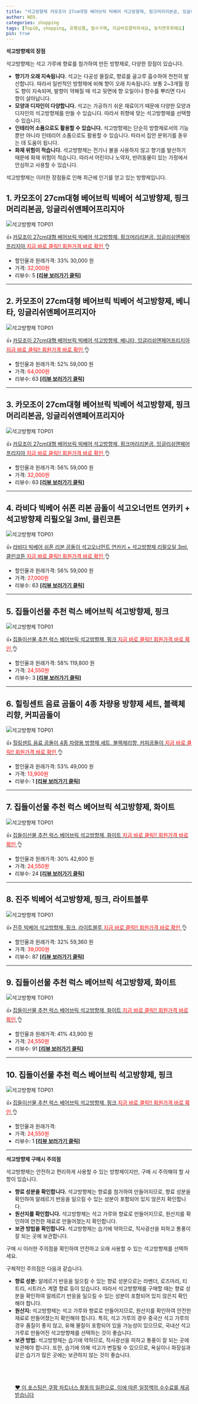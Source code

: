 ```yaml
---
title: "석고방향제 카모조이 27cm대형 베어브릭 빅베어 석고방향제, 핑크머리리본곰, 잉글리쉬앤페어프리지아 추천 제품 비교 최저 가격 비교 장점 구매가이드"
author: NEO.
categories: shopping
tags: [Top10, shopping, 유행상품, 필수구매, 지금바로클릭하세요, 놓치면후회해요]
pin: true
---
```

**석고방향제의 장점**

석고방향제는 석고 가루에 향료를 첨가하여 만든 방향제로, 다양한 장점이 있습니다.

* **향기가 오래 지속됩니다.** 석고는 다공성 물질로, 향료를 골고루 흡수하여 천천히 발산합니다. 따라서 일반적인 방향제에 비해 향이 오래 지속됩니다. 보통 2~3개월 정도 향이 지속되며, 발향이 약해질 때 석고 뒷면에 향 오일이나 향수를 뿌리면 다시 향이 살아납니다.
* **모양과 디자인이 다양합니다.** 석고는 가공하기 쉬운 재료이기 때문에 다양한 모양과 디자인의 석고방향제를 만들 수 있습니다. 따라서 취향에 맞는 석고방향제를 선택할 수 있습니다.
* **인테리어 소품으로도 활용할 수 있습니다.** 석고방향제는 단순히 방향제로서의 기능뿐만 아니라 인테리어 소품으로도 활용할 수 있습니다. 따라서 집안 분위기를 돋우는 데 도움이 됩니다.
* **화재 위험이 적습니다.** 석고방향제는 전기나 불을 사용하지 않고 향기를 발산하기 때문에 화재 위험이 적습니다. 따라서 어린이나 노약자, 반려동물이 있는 가정에서 안심하고 사용할 수 있습니다.

석고방향제는 이러한 장점들로 인해 최근에 인기를 얻고 있는 방향제입니다.

   

## 1. 카모조이 27cm대형 베어브릭 빅베어 석고방향제, 핑크머리리본곰, 잉글리쉬앤페어프리지아

![석고방향제 TOP01](https://thumbnail7.coupangcdn.com/thumbnails/remote/490x490ex/image/vendor_inventory/0b93/6f028741ccc683b9a0dc14b4c177b134e8c758db2008383547bc20195d6c.jpg)


👍 [카모조이 27cm대형 베어브릭 빅베어 석고방향제, 핑크머리리본곰, 잉글리쉬앤페어프리지아 <font color=red> 지금 바로 클릭!! 회원가격 바로 확인 </font> ](https://link.coupang.com/re/AFFSDP?lptag=AF3617701&subid=GithubCoopas&pageKey=7524175461&traceid=V0-153&itemId=19740623316&vendorItemId=86844346978) 👌 


- 할인율과 원래가격: 33%  30,000   원
- 가격: <span style='color:red'>32,000원</span>
- 리뷰수: 5  [**[리뷰 보러가기 클릭]**](https://link.coupang.com/re/AFFSDP?lptag=AF3617701&subid=GithubCoopas&pageKey=7524175461&traceid=V0-153&itemId=19740623316&vendorItemId=86844346978)

---


   

## 2. 카모조이 27cm대형 베어브릭 빅베어 석고방향제, 베니타, 잉글리쉬앤페어프리지아

![석고방향제 TOP01](https://thumbnail7.coupangcdn.com/thumbnails/remote/490x490ex/image/vendor_inventory/3d75/35e3c385f912807f7eae8999bf058dac9ebaaa879b37525748313333b351.JPG)


👍 [카모조이 27cm대형 베어브릭 빅베어 석고방향제, 베니타, 잉글리쉬앤페어프리지아 <font color=red> 지금 바로 클릭!! 회원가격 바로 확인 </font> ](https://link.coupang.com/re/AFFSDP?lptag=AF3617701&subid=GithubCoopas&pageKey=7545030438&traceid=V0-153&itemId=19843309105&vendorItemId=86944773147) 👌 


- 할인율과 원래가격: 52%  59,000   원
- 가격: <span style='color:red'>64,000원</span>
- 리뷰수: 63  [**[리뷰 보러가기 클릭]**](https://link.coupang.com/re/AFFSDP?lptag=AF3617701&subid=GithubCoopas&pageKey=7545030438&traceid=V0-153&itemId=19843309105&vendorItemId=86944773147)

---


   

## 3. 카모조이 27cm대형 베어브릭 빅베어 석고방향제, 핑크머리리본곰, 잉글리쉬앤페어프리지아

![석고방향제 TOP01](https://thumbnail7.coupangcdn.com/thumbnails/remote/490x490ex/image/vendor_inventory/0b93/6f028741ccc683b9a0dc14b4c177b134e8c758db2008383547bc20195d6c.jpg)


👍 [카모조이 27cm대형 베어브릭 빅베어 석고방향제, 핑크머리리본곰, 잉글리쉬앤페어프리지아 <font color=red> 지금 바로 클릭!! 회원가격 바로 확인 </font> ](https://link.coupang.com/re/AFFSDP?lptag=AF3617701&subid=GithubCoopas&pageKey=7524175461&traceid=V0-153&itemId=19740623316&vendorItemId=86844346978) 👌 


- 할인율과 원래가격: 56%  59,000   원
- 가격: <span style='color:red'>32,000원</span>
- 리뷰수: 63  [**[리뷰 보러가기 클릭]**](https://link.coupang.com/re/AFFSDP?lptag=AF3617701&subid=GithubCoopas&pageKey=7524175461&traceid=V0-153&itemId=19740623316&vendorItemId=86844346978)

---


   

## 4. 라비다 빅베어 쉬폰 리본 곰돌이 석고오너먼트 연카키 + 석고방향제 리필오일 3ml, 클린코튼

![석고방향제 TOP01](https://thumbnail9.coupangcdn.com/thumbnails/remote/490x490ex/image/rs_quotation_api/c3eckeuf/8eee8c3034944136a20e746226f46583.jpg)


👍 [라비다 빅베어 쉬폰 리본 곰돌이 석고오너먼트 연카키 + 석고방향제 리필오일 3ml, 클린코튼 <font color=red> 지금 바로 클릭!! 회원가격 바로 확인 </font> ](https://link.coupang.com/re/AFFSDP?lptag=AF3617701&subid=GithubCoopas&pageKey=6398051058&traceid=V0-153&itemId=13669764429&vendorItemId=80921823511) 👌 


- 할인율과 원래가격: 56%  59,000   원
- 가격: <span style='color:red'>27,000원</span>
- 리뷰수: 63  [**[리뷰 보러가기 클릭]**](https://link.coupang.com/re/AFFSDP?lptag=AF3617701&subid=GithubCoopas&pageKey=6398051058&traceid=V0-153&itemId=13669764429&vendorItemId=80921823511)

---


   

## 5. 집들이선물 추천 럭스 베어브릭 석고방향제, 핑크

![석고방향제 TOP01](https://thumbnail7.coupangcdn.com/thumbnails/remote/490x490ex/image/vendor_inventory/3ab6/2ee9a00285dbb5a5e9c194082e60c60b0dc00caac3ec02ae8487609670b1.jpg)


👍 [집들이선물 추천 럭스 베어브릭 석고방향제, 핑크 <font color=red> 지금 바로 클릭!! 회원가격 바로 확인 </font> ](https://link.coupang.com/re/AFFSDP?lptag=AF3617701&subid=GithubCoopas&pageKey=7508593542&traceid=V0-153&itemId=19669442892&vendorItemId=87097181272) 👌 


- 할인율과 원래가격: 58%  119,800   원
- 가격: <span style='color:red'>24,550원</span>
- 리뷰수: 3  [**[리뷰 보러가기 클릭]**](https://link.coupang.com/re/AFFSDP?lptag=AF3617701&subid=GithubCoopas&pageKey=7508593542&traceid=V0-153&itemId=19669442892&vendorItemId=87097181272)

---


   

## 6. 힐링센트 음료 곰돌이 4종 차량용 방향제 세트, 블랙체리향, 커피곰돌이

![석고방향제 TOP01](https://thumbnail10.coupangcdn.com/thumbnails/remote/490x490ex/image/vendor_inventory/cfd1/b93904064fe9303324ee0e2e9f0a197b66e26d9bacfcdff43c54dfdd8c6e.jpg)


👍 [힐링센트 음료 곰돌이 4종 차량용 방향제 세트, 블랙체리향, 커피곰돌이 <font color=red> 지금 바로 클릭!! 회원가격 바로 확인 </font> ](https://link.coupang.com/re/AFFSDP?lptag=AF3617701&subid=GithubCoopas&pageKey=7687237298&traceid=V0-153&itemId=20547130478&vendorItemId=85965164605) 👌 


- 할인율과 원래가격: 53%  49,000   원
- 가격: <span style='color:red'>13,900원</span>
- 리뷰수: 1  [**[리뷰 보러가기 클릭]**](https://link.coupang.com/re/AFFSDP?lptag=AF3617701&subid=GithubCoopas&pageKey=7687237298&traceid=V0-153&itemId=20547130478&vendorItemId=85965164605)

---


   

## 7. 집들이선물 추천 럭스 베어브릭 석고방향제, 화이트

![석고방향제 TOP01](https://thumbnail7.coupangcdn.com/thumbnails/remote/490x490ex/image/vendor_inventory/4bfe/fa3a64c4d085d9e2c161ba4eb62e6b583cd05100b262ca8d26426e3f8656.jpg)


👍 [집들이선물 추천 럭스 베어브릭 석고방향제, 화이트 <font color=red> 지금 바로 클릭!! 회원가격 바로 확인 </font> ](https://link.coupang.com/re/AFFSDP?lptag=AF3617701&subid=GithubCoopas&pageKey=7508593542&traceid=V0-153&itemId=19669442894&vendorItemId=87097181280) 👌 


- 할인율과 원래가격: 30%  42,600   원
- 가격: <span style='color:red'>24,550원</span>
- 리뷰수: 24  [**[리뷰 보러가기 클릭]**](https://link.coupang.com/re/AFFSDP?lptag=AF3617701&subid=GithubCoopas&pageKey=7508593542&traceid=V0-153&itemId=19669442894&vendorItemId=87097181280)

---


   

## 8. 진주 빅베어 석고방향제, 핑크, 라이트블루

![석고방향제 TOP01](https://thumbnail8.coupangcdn.com/thumbnails/remote/490x490ex/image/vendor_inventory/163c/2727f59e7855b782b58a98304f0f20a59d07549d8ff70981ce2a4c330731.jpg)


👍 [진주 빅베어 석고방향제, 핑크, 라이트블루 <font color=red> 지금 바로 클릭!! 회원가격 바로 확인 </font> ](https://link.coupang.com/re/AFFSDP?lptag=AF3617701&subid=GithubCoopas&pageKey=6532746766&traceid=V0-153&itemId=14515767931&vendorItemId=81758634525) 👌 


- 할인율과 원래가격: 32%  59,360   원
- 가격: <span style='color:red'>39,000원</span>
- 리뷰수: 87  [**[리뷰 보러가기 클릭]**](https://link.coupang.com/re/AFFSDP?lptag=AF3617701&subid=GithubCoopas&pageKey=6532746766&traceid=V0-153&itemId=14515767931&vendorItemId=81758634525)

---


   

## 9. 집들이선물 추천 럭스 베어브릭 석고방향제, 화이트

![석고방향제 TOP01](https://thumbnail7.coupangcdn.com/thumbnails/remote/490x490ex/image/vendor_inventory/4bfe/fa3a64c4d085d9e2c161ba4eb62e6b583cd05100b262ca8d26426e3f8656.jpg)


👍 [집들이선물 추천 럭스 베어브릭 석고방향제, 화이트 <font color=red> 지금 바로 클릭!! 회원가격 바로 확인 </font> ](https://link.coupang.com/re/AFFSDP?lptag=AF3617701&subid=GithubCoopas&pageKey=7508593542&traceid=V0-153&itemId=19669442894&vendorItemId=87097181280) 👌 


- 할인율과 원래가격: 41%  43,900   원
- 가격: <span style='color:red'>24,550원</span>
- 리뷰수: 91  [**[리뷰 보러가기 클릭]**](https://link.coupang.com/re/AFFSDP?lptag=AF3617701&subid=GithubCoopas&pageKey=7508593542&traceid=V0-153&itemId=19669442894&vendorItemId=87097181280)

---


   

## 10. 집들이선물 추천 럭스 베어브릭 석고방향제, 핑크

![석고방향제 TOP01](https://thumbnail7.coupangcdn.com/thumbnails/remote/490x490ex/image/vendor_inventory/3ab6/2ee9a00285dbb5a5e9c194082e60c60b0dc00caac3ec02ae8487609670b1.jpg)


👍 [집들이선물 추천 럭스 베어브릭 석고방향제, 핑크 <font color=red> 지금 바로 클릭!! 회원가격 바로 확인 </font> ](https://link.coupang.com/re/AFFSDP?lptag=AF3617701&subid=GithubCoopas&pageKey=7508593542&traceid=V0-153&itemId=19669442892&vendorItemId=87097181272) 👌 


- 할인율과 원래가격: 
- 가격: <span style='color:red'>24,550원</span>
- 리뷰수: 1  [**[리뷰 보러가기 클릭]**](https://link.coupang.com/re/AFFSDP?lptag=AF3617701&subid=GithubCoopas&pageKey=7508593542&traceid=V0-153&itemId=19669442892&vendorItemId=87097181272)

---
**석고방향제 구매시 주의점**

석고방향제는 안전하고 편리하게 사용할 수 있는 방향제이지만, 구매 시 주의해야 할 사항이 있습니다.

* **향료 성분을 확인합니다.** 석고방향제는 향료를 첨가하여 만들어지므로, 향료 성분을 확인하여 알레르기 반응을 일으킬 수 있는 성분이 포함되어 있지 않은지 확인합니다.
* **원산지를 확인합니다.** 석고방향제는 석고 가루와 향료로 만들어지므로, 원산지를 확인하여 안전한 재료로 만들어졌는지 확인합니다.
* **보관 방법을 확인합니다.** 석고방향제는 습기에 약하므로, 직사광선을 피하고 통풍이 잘 되는 곳에 보관합니다.

구매 시 이러한 주의점을 확인하여 안전하고 오래 사용할 수 있는 석고방향제를 선택하세요.

구체적인 주의점은 다음과 같습니다.

* **향료 성분:** 알레르기 반응을 일으킬 수 있는 향료 성분으로는 라벤더, 로즈마리, 티트리, 시트러스 계열 향료 등이 있습니다. 따라서 석고방향제를 구매할 때는 향료 성분을 확인하여 알레르기 반응을 일으킬 수 있는 성분이 포함되어 있지 않은지 확인해야 합니다.
* **원산지:** 석고방향제는 석고 가루와 향료로 만들어지므로, 원산지를 확인하여 안전한 재료로 만들어졌는지 확인해야 합니다. 특히, 석고 가루의 경우 중국산 석고 가루의 경우 품질이 좋지 않고, 유해 물질이 포함되어 있을 가능성이 있으므로, 국내산 석고 가루로 만들어진 석고방향제를 선택하는 것이 좋습니다.
* **보관 방법:** 석고방향제는 습기에 약하므로, 직사광선을 피하고 통풍이 잘 되는 곳에 보관해야 합니다. 또한, 습기에 의해 석고가 변질될 수 있으므로, 욕실이나 화장실과 같은 습기가 많은 곳에는 보관하지 않는 것이 좋습니다.<br><br><br><br><br> [ ❤  이 포스팅은 쿠팡 파트너스 활동의 일환으로, 이에 따른 일정액의 수수료를 제공받습니다](https://link.coupang.com/a/bcEFyh)